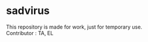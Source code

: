 # sadvirus

This repository is made for <annonymous> work, just for temporary use.  
Contributor : TA, EL